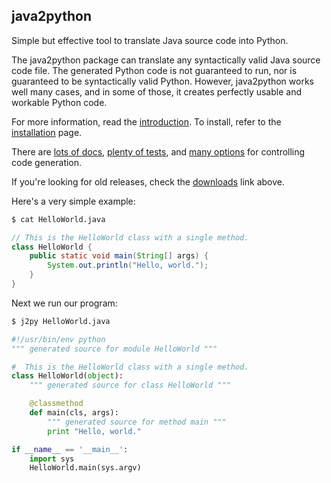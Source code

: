 ## java2python

Simple but effective tool to translate Java source code into Python.


The java2python package can translate any syntactically valid Java source code
file.  The generated Python code is not guaranteed to run, nor is guaranteed to
be syntactically valid Python.  However, java2python works well many cases, and
in some of those, it creates perfectly usable and workable Python code.

For more information, read the [introduction][].  To install, refer to the
[installation][] page.

There are [lots of docs][], [plenty of tests][], and [many options][] for
controlling code generation.

If you're looking for old releases, check the [downloads][] link above.

Here's a very simple example:

```bash
$ cat HelloWorld.java
```
```java    
// This is the HelloWorld class with a single method.
class HelloWorld {
    public static void main(String[] args) {
        System.out.println("Hello, world.");
    }
}
```

Next we run our program:


```bash
$ j2py HelloWorld.java
```
```python
#!/usr/bin/env python
""" generated source for module HelloWorld """

#  This is the HelloWorld class with a single method.
class HelloWorld(object):
    """ generated source for class HelloWorld """

    @classmethod
    def main(cls, args):
        """ generated source for method main """
        print "Hello, world."

if __name__ == '__main__':
    import sys
    HelloWorld.main(sys.argv)
```


[downloads]: https://github.com/natural/java2python/downloads
[installation]: https://github.com/natural/java2python/tree/master/doc/install.md
[introduction]: https://github.com/natural/java2python/tree/master/doc/intro.md
[lots of docs]: https://github.com/natural/java2python/tree/master/doc/
[many options]: https://github.com/natural/java2python/tree/master/doc/customization.md
[plenty of tests]: https://github.com/natural/java2python/tree/master/test/
